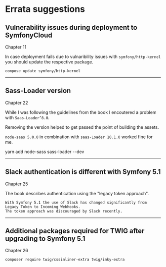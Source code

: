 # Errata suggestions

## Vulnerability issues during deployment to SymfonyCloud

Chapter 11

In case deployment fails due to vulnaribility issues with `symfony/http-kernel` you should update the respective package.

`compose update symfony/http-kernel`

---

## Sass-Loader version

Chapter 22

While I was following the guidelines from the book I encoutered a problem with `Saas-Loader^8.0`.

Removing the version helped to get passed the point of building the assets.

`node-saas 5.0.0` in combination with `saas-Loader 10.1.0` worked fine for me.

yarn add node-sass sass-loader --dev

---

## Slack authentication is different with Symfony 5.1

Chapter 25

The book describes authentication using the "legacy token approach".

~~~
With Symfony 5.1 the use of Slack has changed significantly from Legacy Token to Incoming Webhooks.
The token approach was discouraged by Slack recently.
~~~

---

## Additional packages required for TWIG after upgrading to Symfony 5.1

Chapter 26

`composer require twig/cssinliner-extra twig/inky-extra`

